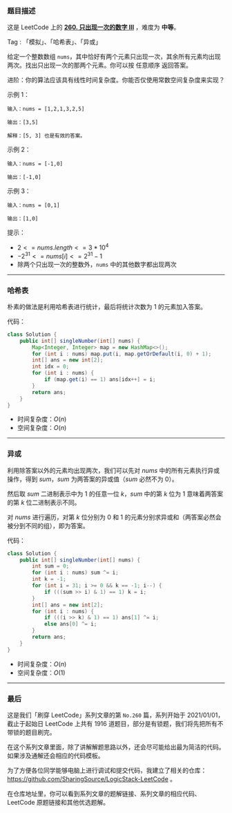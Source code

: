 ### 题目描述

这是 LeetCode 上的 **[260. 只出现一次的数字 III](https://leetcode-cn.com/problems/single-number-iii/solution/gong-shui-san-xie-yi-ti-shuang-jie-ha-xi-zgi4/)** ，难度为 **中等**。

Tag : 「模拟」、「哈希表」、「异或」

给定一个整数数组 `nums`，其中恰好有两个元素只出现一次，其余所有元素均出现两次。找出只出现一次的那两个元素。你可以按 任意顺序 返回答案。

进阶：你的算法应该具有线性时间复杂度。你能否仅使用常数空间复杂度来实现？

示例 1：

```
输入：nums = [1,2,1,3,2,5]

输出：[3,5]

解释：[5, 3] 也是有效的答案。
```

示例 2：

```
输入：nums = [-1,0]

输出：[-1,0]
```

示例 3：

```
输入：nums = [0,1]

输出：[1,0]
```

提示：

* $2 <= nums.length <= 3 * 10^4$
* $-2^{31} <= nums[i] <= 2^{31} - 1$
* 除两个只出现一次的整数外，`nums` 中的其他数字都出现两次

---

### 哈希表

朴素的做法是利用哈希表进行统计，最后将统计次数为 $1$ 的元素加入答案。

代码：

```Java
class Solution {
    public int[] singleNumber(int[] nums) {
        Map<Integer, Integer> map = new HashMap<>();
        for (int i : nums) map.put(i, map.getOrDefault(i, 0) + 1);
        int[] ans = new int[2];
        int idx = 0;
        for (int i : nums) {
            if (map.get(i) == 1) ans[idx++] = i;
        }
        return ans;
    }
}
```

* 时间复杂度：$O(n)$
* 空间复杂度：$O(n)$

---

### 异或

利用除答案以外的元素均出现两次，我们可以先对 $nums$ 中的所有元素执行异或操作，得到 $sum$，$sum$ 为两答案的异或值（$sum$ 必然不为 $0$）。

然后取 $sum$ 二进制表示中为 $1$ 的任意一位 $k$，$sum$ 中的第 $k$ 位为 $1$ 意味着两答案的第 $k$ 位二进制表示不同。

对 $nums$ 进行遍历，对第 $k$ 位分别为 $0$ 和 $1$ 的元素分别求异或和（两答案必然会被分到不同的组），即为答案。

代码：

```Java
class Solution {
    public int[] singleNumber(int[] nums) {
        int sum = 0;
        for (int i : nums) sum ^= i;
        int k = -1;
        for (int i = 31; i >= 0 && k == -1; i--) {
            if (((sum >> i) & 1) == 1) k = i;
        }
        int[] ans = new int[2];
        for (int i : nums) {
            if (((i >> k) & 1) == 1) ans[1] ^= i;
            else ans[0] ^= i;
        }
        return ans;
    }
}
```

* 时间复杂度：$O(n)$
* 空间复杂度：$O(1)$

---

### 最后

这是我们「刷穿 LeetCode」系列文章的第 `No.260` 篇，系列开始于 2021/01/01，截止于起始日 LeetCode 上共有 1916 道题目，部分是有锁题，我们将先把所有不带锁的题目刷完。

在这个系列文章里面，除了讲解解题思路以外，还会尽可能给出最为简洁的代码。如果涉及通解还会相应的代码模板。

为了方便各位同学能够电脑上进行调试和提交代码，我建立了相关的仓库：https://github.com/SharingSource/LogicStack-LeetCode 。

在仓库地址里，你可以看到系列文章的题解链接、系列文章的相应代码、LeetCode 原题链接和其他优选题解。
